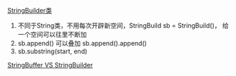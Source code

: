 [StringBuilder类](https://www.tutorialspoint.com/java/lang/java_lang_stringbuilder.htm)
1. 不同于String类，不用每次开辟新空间，StringBuild sb = StringBuild()， 给一个空间可以往里不断加
2. sb.append() 可以叠加 sb.append().append()
3. sb.substring(start, end)

[StringBuffer VS StringBuilder](http://www.runoob.com/java/java-stringbuffer.html)